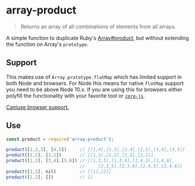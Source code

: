 # array-product

> Returns an array of all combinations of elements from all arrays.

A simple function to duplicate Ruby's [Array#product](https://ruby-doc.org/core-2.7.1/Array.html#method-i-product), but without extending the function on Array's `prototype`.

## Support

This makes use of `Array.prototype.flatMap` which has limited support in both Node and browsers. For Node this means for native `flatMap` support you need to be above Node 10.x. If you are using this for browsers either polyfill the functionality with your favorite tool or [`core-js`](https://github.com/zloirock/core-js).

[Caniuse browser support.](https://github.com/zloirock/core-js)

## Use

```js
const product = require('array-product');

product([1,2,3], [4,5])     // [[1,4],[1,5],[2,4],[2,5],[3,4],[3,5]]
product([1,2], [1,2])       // [[1,1],[1,2],[2,1],[2,2]]
product([1,2], [3,4],[5,6]) // [[1,3,5],[1,3,6],[1,4,5],[1,4,6],
                            //     [2,3,5],[2,3,6],[2,4,5],[2,4,6]]
product([1,2], nil)         // [[1],[2]]
product([1,2], [])          // []
```
